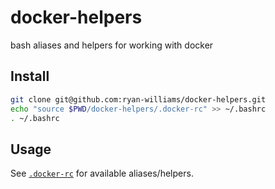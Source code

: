 # docker-helpers
bash aliases and helpers for working with docker

## Install
```bash
git clone git@github.com:ryan-williams/docker-helpers.git
echo "source $PWD/docker-helpers/.docker-rc" >> ~/.bashrc
. ~/.bashrc
```

## Usage
See [`.docker-rc`](./.docker-rc) for available aliases/helpers.

